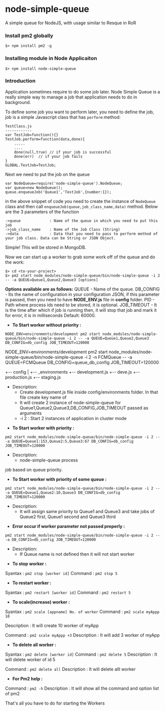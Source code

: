 node-simple-queue
==========

A simple queue for NodeJS, with usage similar to Resque in RoR

### Install pm2 globally
```node
$> npm install pm2 -g
```

### Installing module in Node Applicaiton

```node
$> npm install node-simple-queue
```

### Introduction

Application sometimes require to do some job later. Node Simple Queue is a really simple way to manage a job that application needs to do in background.

To define some job you want to perform later, you need to define the job, job is a simple Javascript class that has `perform` method:

```node
TestClass.js
------------
var TestJob=function(){}
TestJob.perform=function(data,done){
	.....
	....
	done(null,true) // if your job is successful
	done(err)  // if your job fails
}
GLOBAL.TestJob=TestJob;
``` 

Next we need to put the job on the queue

```node
var NodeQueue=require('node-simple-queue').NodeQueue;
var queue=new NodeQueue();
queue.enqueueJob('Queue1','TestJob',{number:1});
```
in the above snippet of code you need to create the instance of `NodeQueue` class and then call `enqueueJob(queue,job_class_name,data)` method. Below are the 3 parameters of the function

```node
->queue 			: Name of the queue in which you need to put this job
->job_class_name	: Name of the Job Class (String)
->data				: Data that you need to pass to perform method of your job class. Data can be String or JSON Object.
```

Simple! This will be stored in MongoDB. 

Now we can start up a worker to grab some work off of the queue and do the work:

```node
$> cd <to-your-project>
$> pm2 start node_modules/node-simple-queue/bin/node-simple-queue -i 2 -- -a QUEUE=Queue1,Queue2,Queue3 [options]

```
**Options available are as follows:**
QUEUE - Name of the queue.
DB_CONFIG - Its the name of configuration in your configuration JSON, if this parameter is passed, then you need to have **NODE_ENV.js** file in **config** folder.
PID - Path where process ids need to be stored, it is optional.
JOB_TIMEOUT - It is the time after which if job is running then, it will stop that job and mark it for error, it is in milliseconds Default: 60000.

* **To Start worker without priority :** 

```NODE_ENV=environments/development pm2 start node_modules/node-simple-queue/bin/node-simple-queue -i 2 -- -a QUEUE=Queue1,Queue2,Queue3 DB_CONFIG=db_config JOB_TIMEOUT=120000```

NODE_ENV=environments/development pm2 start node_modules/node-simple-queue/bin/node-simple-queue -i 2 -n FCMQueue -- -a QUEUE=FCMQueue DB_CONFIG=queue_db_config JOB_TIMEOUT=120000


+-- config
|	+-- _environments
		+-- development.js
		+-- deve.js
		+-- production.js
		+-- staging.js

- Description: 
	- Create development.js file inside config/environments folder. In that file create key name of 
	- It will create 2 instance of node-simple-queue for Queue1,Queue2,Queue3,DB_CONFIG,JOB_TIMEOUT passed as arguments
	- -i 2 : Start 2 instances of application in cluster mode


* **To Start worker with priority :** 

```pm2 start node_modules/node-simple-queue/bin/node-simple-queue -i 2 -- -a QUEUE=Queue1:153,Queue2:5,Queue3:67 DB_CONFIG=db_config JOB_TIMEOUT=120000```

- Description:
	- node-simple-queue process

 job based on queue priority.


* **To Start worker with priority of some queue :** 

```pm2 start node_modules/node-simple-queue/bin/node-simple-queue -i 2 -- -a QUEUE=Queue1,Queue2:10,Queue3 DB_CONFIG=db_config JOB_TIMEOUT=120000```

- Description:
	- It will assign same priority to Queue1 and Queue3 and take jobs of Queue2 first, Queue1 second and Queue3 third

* **Error occur if worker parameter not passed properly :** 

```pm2 start node_modules/node-simple-queue/bin/node-simple-queue -i 2 -- -a DB_CONFIG=db_config JOB_TIMEOUT=120000```

- Description:
	- If Queue name is not defined then it will not start worker

* **To stop worker :** 

Syantax : ```pm2 stop [worker id]```
Command : ```pm2 stop 5```


* **To restart worker :** 

Syantax : ```pm2 restart [worker id]```
Command : ```pm2 restart 5```


* **To scale(increase) worker :** 

Syantax : ```pm2 scale [appname] No. of worker```
Command : ```pm2 scale myAppp 10```

Description : It will create 10 worker of myApp

Command : ```pm2 scale myAppp +3```
Description : It will add 3 worker of myApp 

* **To delete all worker :** 

Syantax : ```pm2 delete [worker id]```
Command : ```pm2 delete 5```
Description : It will delete worker of id 5

Command : ```pm2 delete all```
Description : It will delete alll worker

* **For Pm2 help :** 

Command : ```pm2 -h```
Description : It will show all the command and option list of pm2


That's all you have to do for starting the Workers
